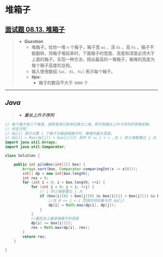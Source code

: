 # 堆箱子

## [面试题 08.13. 堆箱子](https://leetcode.cn/problems/pile-box-lcci/)

> - ***Question***
>   - 堆箱子。给你一堆 `n` 个箱子，箱子宽 `wi` 、深 `di` 、高 `hi` 。箱子不能翻转，将箱子堆起来时，下面箱子的宽度、高度和深度必须大于上面的箱子。实现一种方法，搭出最高的一堆箱子。箱堆的高度为每个箱子高度的总和。
>   - 输入使用数组 `[wi, di, hi]` 表示每个箱子。
>   - ***tips:***
>     - 箱子的数目不大于 `3000` 个

---

## *Java*

> - ***最长上升子序列***

```java
// 每个箱子有三个维度，按照宽进行排序后降为二维，即可用最长上升子序列的思路来解。
// 状态方程：
// dp[i] 表示以第 i 个箱子为最底端箱子时，箱堆的最大高度。
// dp[i] = Max(dp[j]) + box[i][2] 其中 0 <= j < i ,且 i 的三维都要比 j 大
import java.util.Arrays;
import java.util.Comparator;

class Solution {

    public int pileBox(int[][] box) {
        Arrays.sort(box, Comparator.comparingInt(x -> x[0]));
        int[] dp = new int[box.length];
        int res = 0;
        for (int i = 0; i < box.length; ++i) {
            for (int j = 0; j < i; ++j) {
                // i 的三维都要比 j 大
                if (box[i][0] > box[j][0] && box[i][1] > box[j][1] && box[i][2] > box[j][2]) {
                    //在 0 <= j < i 范围内找到最大的 dp[j]
                    dp[i] = Math.max(dp[i], dp[j]);
                }
            }
            //最后加上最底端箱子的高度
            dp[i] += box[i][2];
            res = Math.max(dp[i], res);
        }
        return res;
    }

}
```
